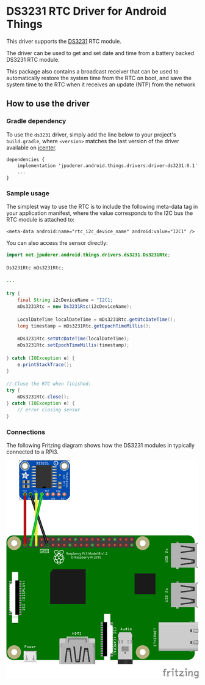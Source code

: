 DS3231 RTC Driver for Android Things
=============================================

This driver supports the [DS3231][product_ds3231] RTC module.

The driver can be used to get and set date and time from a battery backed
DS3231 RTC module.

This package also contains a broadcast receiver that can be used to 
automatically restore the system time from the RTC on boot,
and save the system time to the RTC when it receives an update (NTP) from 
the network

How to use the driver
---------------------

### Gradle dependency

To use the `ds3231` driver, simply add the line below to your project's `build.gradle`,
where `<version>` matches the last version of the driver available on [jcenter][jcenter].

```
dependencies {
    implementation 'jpuderer.android.things.drivers:driver-ds3231:0.1'
    ...
}
```

### Sample usage

The simplest way to use the RTC is to include the following meta-data tag in your
application manifest, where the value corresponds to the I2C bus the RTC module
is attached to:
```
<meta-data android:name="rtc_i2c_device_name" android:value="I2C1" />
```

You can also access the sensor directly:
```java
import net.jpuderer.android.things.drivers.ds3231.Ds3231Rtc;

Ds3231Rtc mDs3231Rtc;
 
...

try {
    final String i2cDeviceName = "I2C1;
    mDs3231Rtc = new Ds3231Rtc(i2cDeviceName);
        
    LocalDateTime localDateTime = mDs3231Rtc.getUtcDateTime();
    long timestamp = mDs3231Rtc.getEpochTimeMillis();
            
    mDs3231Rtc.setUtcDateTime(localDateTime);
    mDs3231Rtc.setEpochTimeMillis(timestamp);
    
} catch (IOException e) {
    e.printStackTrace();
}

// Close the RTC when finished:
try {
    mDs3231Rtc.close();
} catch (IOException e) {
    // error closing sensor
}
```

### Connections

The following Fritzing diagram shows how the DS3231 modules in typically connected to a RPi3.

![DS3231 Wiring with RPi3](ds3231_bb.png)



[product_ds3231]: https://learn.adafruit.com/adafruit-ds3231-precision-rtc-breakout
[jcenter]: https://bintray.com/jpuderer/jpuderer-things-drivers/jpuderer-things-driver-ds3231/_latestVersion

